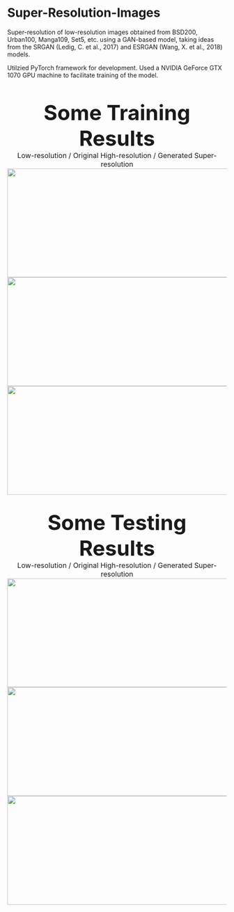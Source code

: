 # Super-Resolution-Images

Super-resolution of low-resolution images obtained from BSD200, Urban100, Manga109, Set5, etc. using a GAN-based model, taking ideas from the SRGAN (Ledig, C. et al., 2017) and ESRGAN (Wang, X. et al., 2018) models.

Utilzied PyTorch framework for development. Used a NVIDIA GeForce GTX 1070 GPU machine to facilitate training of the model.

<p align="center">
  <br><br>
  <font size=7><b>Some Training Results</b></font><br>
  <font size=3>Low-resolution / Original High-resolution / Generated Super-resolution</font><br>
  <img src="https://github.com/ApurbaSengupta/Super-Resolved-Images/blob/master/results/train/fin_1.png" height="250" width="750">
  <img src="https://github.com/ApurbaSengupta/Super-Resolved-Images/blob/master/results/train/fin_2.png" height="250" width="750">
  <img src="https://github.com/ApurbaSengupta/Super-Resolved-Images/blob/master/results/train/fin_5.png" height="250" width="750">
  <br><br><br>
  <font size=7><b>Some Testing Results</b></font><br>
  <font size=3>Low-resolution / Original High-resolution / Generated Super-resolution</font><br>
  <img src="https://github.com/ApurbaSengupta/Super-Resolved-Images/blob/master/results/test/test_1.png" height="250" width="750">
  <img src="https://github.com/ApurbaSengupta/Super-Resolved-Images/blob/master/results/test/test_5.png" height="250" width="750">
  <img src="https://github.com/ApurbaSengupta/Super-Resolved-Images/blob/master/results/test/test_6.png" height="250" width="750">
</p>
